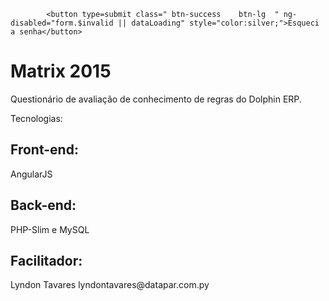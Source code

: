             <button type=submit class=" btn-success    btn-lg  " ng-disabled="form.$invalid || dataLoading" style="color:silver;">Esqueci a senha</button> 
# Matrix 2015
Questionário de avaliação de conhecimento de regras do Dolphin ERP.

Tecnologias:

<h2>Front-end:</h2>
AngularJS 

<h2>Back-end:</h2>
PHP-Slim e MySQL

<h2>Facilitador:</h2>
Lyndon Tavares
lyndontavares@datapar.com.py